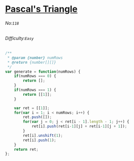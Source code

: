 # [Pascal's Triangle](https://leetcode.com/problems/pascals-triangle/)
###### No:`118`
###### Difficulty:`Easy`


```javascript
/**
 * @param {number} numRows
 * @return {number[][]}
 */
var generate = function(numRows) {
    if(numRows === 0) {
        return [];
    }
    if(numRows === 1) {
        return [[1]];
    }

    var ret = [[1]];
    for(var i = 1; i < numRows; i++) {
        ret.push([]);
        for(var j = 0; j < ret[i - 1].length - 1; j++) {
            ret[i].push(ret[i-1][j] + ret[i-1][j + 1]);
        }
        ret[i].unshift(1);
        ret[i].push(1);
    }
    return ret;
};
```
